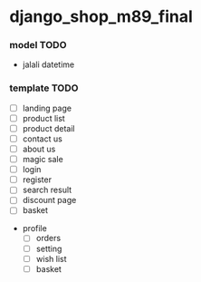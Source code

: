 # django_shop_m89_final

### model TODO
- jalali datetime

### template TODO

- [ ] landing page
- [ ] product list
- [ ] product detail
- [ ] contact us
- [ ] about us
- [ ] magic sale
- [ ] login
- [ ] register
- [ ] search result
- [ ] discount page
- [ ] basket
- profile
  - [ ] orders
  - [ ] setting
  - [ ] wish list
  - [ ] basket 
